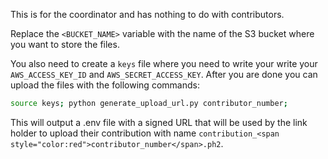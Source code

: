 This is for the coordinator and has nothing to do with contributors.

Replace the `<BUCKET_NAME>` variable with the name of the S3 bucket where you want to store the files.

You also need to create a `keys` file where you need to write your write your `AWS_ACCESS_KEY_ID` and `AWS_SECRET_ACCESS_KEY`. After you are done you can upload the files with the following commands:

```bash
source keys; python generate_upload_url.py contributor_number;
```

This will output a .env file with a signed URL that will be used by the link holder to upload their contribution with name `contribution_<span style="color:red">contributor_number</span>.ph2`.
